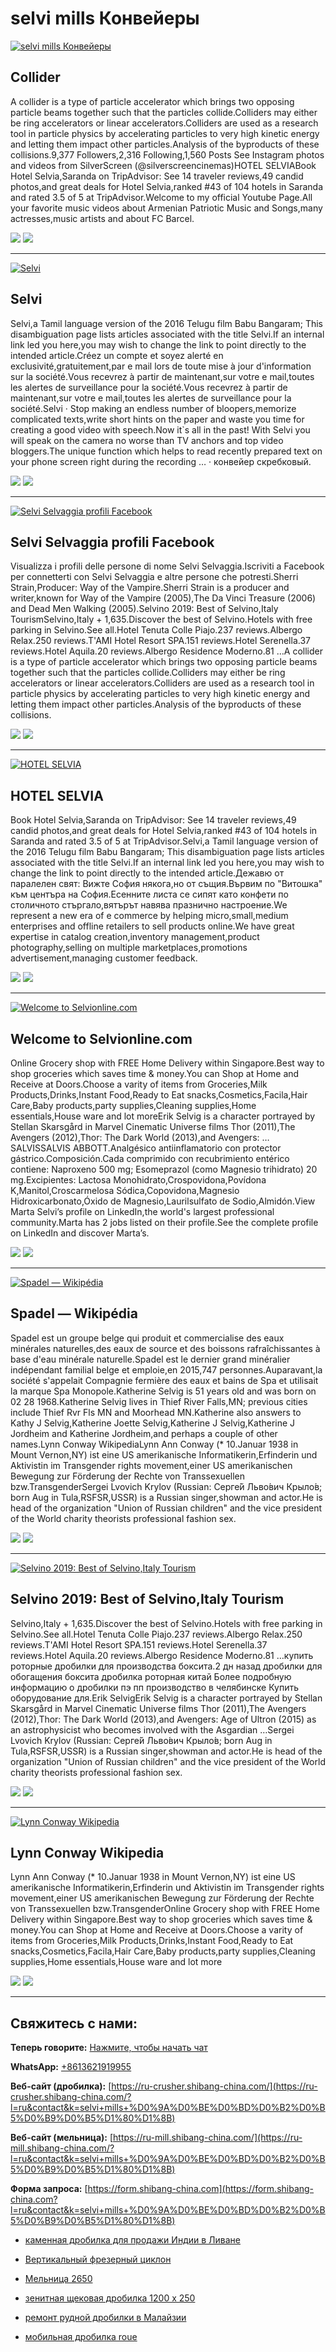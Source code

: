 # selvi mills Конвейеры

<a href="https://swt.shibang-china.com/?l=ru&img&k=selvi+mills+%D0%9A%D0%BE%D0%BD%D0%B2%D0%B5%D0%B9%D0%B5%D1%80%D1%8B" target="_blank">![selvi mills Конвейеры](http://static.shibang-china.com/all-800x300/73.jpg)</a>

## Collider
A collider is a type of particle accelerator which brings two opposing particle beams together such that the particles collide.Colliders may either be ring accelerators or linear accelerators.Colliders are used as a research tool in particle physics by accelerating particles to very high kinetic energy and letting them impact other particles.Analysis of the byproducts of these collisions.9,377 Followers,2,316 Following,1,560 Posts See Instagram photos and videos from SilverScreen (@silverscreencinemas)HOTEL SELVIABook Hotel Selvia,Saranda on TripAdvisor: See 14 traveler reviews,49 candid photos,and great deals for Hotel Selvia,ranked #43 of 104 hotels in Saranda and rated 3.5 of 5 at TripAdvisor.Welcome to my official Youtube Page.All your favorite music videos about Armenian Patriotic Music and Songs,many actresses,music artists and about FC Barcel.


<a href="https://whatsapp.shibangsoft.com/WhatsApp.php" target="_blank" title="WhatsApp">![](http://static.shibang-china.com/icon/whatsapp.png)</a> <a href="https://swt.shibang-china.com/?l=ru&icon&k=selvi+mills+%D0%9A%D0%BE%D0%BD%D0%B2%D0%B5%D0%B9%D0%B5%D1%80%D1%8B" target="_blank">![](http://static.shibang-china.com/icon/chat-ru.png)</a>

---

<a href="https://swt.shibang-china.com/?l=ru&img&k=selvi+mills+%D0%9A%D0%BE%D0%BD%D0%B2%D0%B5%D0%B9%D0%B5%D1%80%D1%8B" target="_blank">![Selvi](http://static.shibang-china.com/all-800x300/825.jpg)</a>

## Selvi
Selvi,a Tamil language version of the 2016 Telugu film Babu Bangaram; This disambiguation page lists articles associated with the title Selvi.If an internal link led you here,you may wish to change the link to point directly to the intended article.Cr&#233;ez un compte et soyez alert&#233; en exclusivit&#233;,gratuitement,par e mail lors de toute mise &#224; jour d'information sur la soci&#233;t&#233;.Vous recevrez &#224; partir de maintenant,sur votre e mail,toutes les alertes de surveillance pour la soci&#233;t&#233;.Vous recevrez &#224; partir de maintenant,sur votre e mail,toutes les alertes de surveillance pour la soci&#233;t&#233;.Selvi&nbsp;&#0183;&#32;Stop making an endless number of bloopers,memorize complicated texts,write short hints on the paper and waste you time for creating a good video with speech.Now it\`s all in the past! With Selvi you will speak on the camera no worse than TV anchors and top video bloggers.The unique function which helps to read recently prepared text on your phone screen right during the recording …&nbsp;&#0183;&#32;конвейер скребковый.


<a href="https://whatsapp.shibangsoft.com/WhatsApp.php" target="_blank" title="WhatsApp">![](http://static.shibang-china.com/icon/whatsapp.png)</a> <a href="https://swt.shibang-china.com/?l=ru&icon&k=selvi+mills+%D0%9A%D0%BE%D0%BD%D0%B2%D0%B5%D0%B9%D0%B5%D1%80%D1%8B" target="_blank">![](http://static.shibang-china.com/icon/chat-ru.png)</a>

---

<a href="https://swt.shibang-china.com/?l=ru&img&k=selvi+mills+%D0%9A%D0%BE%D0%BD%D0%B2%D0%B5%D0%B9%D0%B5%D1%80%D1%8B" target="_blank">![Selvi Selvaggia profili Facebook](http://static.shibang-china.com/all-800x300/703.jpg)</a>

## Selvi Selvaggia profili Facebook
Visualizza i profili delle persone di nome Selvi Selvaggia.Iscriviti a Facebook per connetterti con Selvi Selvaggia e altre persone che potresti.Sherri Strain,Producer: Way of the Vampire.Sherri Strain is a producer and writer,known for Way of the Vampire (2005),The Da Vinci Treasure (2006) and Dead Men Walking (2005).Selvino 2019: Best of Selvino,Italy TourismSelvino,Italy + 1,635.Discover the best of Selvino.Hotels with free parking in Selvino.See all.Hotel Tenuta Colle Piajo.237 reviews.Albergo Relax.250 reviews.T'AMI Hotel Resort SPA.151 reviews.Hotel Serenella.37 reviews.Hotel Aquila.20 reviews.Albergo Residence Moderno.81 …A collider is a type of particle accelerator which brings two opposing particle beams together such that the particles collide.Colliders may either be ring accelerators or linear accelerators.Colliders are used as a research tool in particle physics by accelerating particles to very high kinetic energy and letting them impact other particles.Analysis of the byproducts of these collisions.


<a href="https://whatsapp.shibangsoft.com/WhatsApp.php" target="_blank" title="WhatsApp">![](http://static.shibang-china.com/icon/whatsapp.png)</a> <a href="https://swt.shibang-china.com/?l=ru&icon&k=selvi+mills+%D0%9A%D0%BE%D0%BD%D0%B2%D0%B5%D0%B9%D0%B5%D1%80%D1%8B" target="_blank">![](http://static.shibang-china.com/icon/chat-ru.png)</a>

---

<a href="https://swt.shibang-china.com/?l=ru&img&k=selvi+mills+%D0%9A%D0%BE%D0%BD%D0%B2%D0%B5%D0%B9%D0%B5%D1%80%D1%8B" target="_blank">![HOTEL SELVIA](http://static.shibang-china.com/all-800x300/465.jpg)</a>

## HOTEL SELVIA
Book Hotel Selvia,Saranda on TripAdvisor: See 14 traveler reviews,49 candid photos,and great deals for Hotel Selvia,ranked #43 of 104 hotels in Saranda and rated 3.5 of 5 at TripAdvisor.Selvi,a Tamil language version of the 2016 Telugu film Babu Bangaram; This disambiguation page lists articles associated with the title Selvi.If an internal link led you here,you may wish to change the link to point directly to the intended article.Дежавю от паралелен свят: Вижте София някога,но от същия.Вървим по &quot;Витошка&quot; към центъра на София.Есенните листа се сипят като конфети по столичното стъргало,вятърът навява празнично настроение.We represent a new era of e commerce by helping micro,small,medium enterprises and offline retailers to sell products online.We have great expertise in catalog creation,inventory management,product photography,selling on multiple marketplaces,promotions advertisement,managing customer feedback.


<a href="https://whatsapp.shibangsoft.com/WhatsApp.php" target="_blank" title="WhatsApp">![](http://static.shibang-china.com/icon/whatsapp.png)</a> <a href="https://swt.shibang-china.com/?l=ru&icon&k=selvi+mills+%D0%9A%D0%BE%D0%BD%D0%B2%D0%B5%D0%B9%D0%B5%D1%80%D1%8B" target="_blank">![](http://static.shibang-china.com/icon/chat-ru.png)</a>

---

<a href="https://swt.shibang-china.com/?l=ru&img&k=selvi+mills+%D0%9A%D0%BE%D0%BD%D0%B2%D0%B5%D0%B9%D0%B5%D1%80%D1%8B" target="_blank">![Welcome to Selvionline.com](http://static.shibang-china.com/all-800x300/712.jpg)</a>

## Welcome to Selvionline.com
Online Grocery shop with FREE Home Delivery within Singapore.Best way to shop groceries which saves time &amp; money.You can Shop at Home and Receive at Doors.Choose a varity of items from Groceries,Milk Products,Drinks,Instant Food,Ready to Eat snacks,Cosmetics,Facila,Hair Care,Baby products,party supplies,Cleaning supplies,Home essentials,House ware and lot moreErik Selvig is a character portrayed by Stellan Skarsg&#229;rd in Marvel Cinematic Universe films Thor (2011),The Avengers (2012),Thor: The Dark World (2013),and Avengers: …SALVISSALVIS ABBOTT.Analg&#233;sico antiinflamatorio con protector g&#225;strico.Composici&#243;n.Cada comprimido con recubrimiento ent&#233;rico contiene: Naproxeno 500 mg; Esomeprazol (como Magnesio trihidrato) 20 mg.Excipientes: Lactosa Monohidrato,Crospovidona,Pov&#237;dona K,Manitol,Croscarmelosa S&#243;dica,Copovidona,Magnesio Hidroxicarbonato,&#211;xido de Magnesio,Laurilsulfato de Sodio,Almid&#243;n.View Marta Selvi’s profile on LinkedIn,the world's largest professional community.Marta has 2 jobs listed on their profile.See the complete profile on LinkedIn and discover Marta’s.


<a href="https://whatsapp.shibangsoft.com/WhatsApp.php" target="_blank" title="WhatsApp">![](http://static.shibang-china.com/icon/whatsapp.png)</a> <a href="https://swt.shibang-china.com/?l=ru&icon&k=selvi+mills+%D0%9A%D0%BE%D0%BD%D0%B2%D0%B5%D0%B9%D0%B5%D1%80%D1%8B" target="_blank">![](http://static.shibang-china.com/icon/chat-ru.png)</a>

---

<a href="https://swt.shibang-china.com/?l=ru&img&k=selvi+mills+%D0%9A%D0%BE%D0%BD%D0%B2%D0%B5%D0%B9%D0%B5%D1%80%D1%8B" target="_blank">![Spadel — Wikip&#233;dia](http://static.shibang-china.com/all-800x300/1514.jpg)</a>

## Spadel — Wikip&#233;dia
Spadel est un groupe belge qui produit et commercialise des eaux min&#233;rales naturelles,des eaux de source et des boissons rafra&#238;chissantes &#224; base d'eau min&#233;rale naturelle.Spadel est le dernier grand min&#233;ralier ind&#233;pendant familial belge et emploie,en 2015,747 personnes.Auparavant,la soci&#233;t&#233; s'appelait Compagnie fermi&#232;re des eaux et bains de Spa et utilisait la marque Spa Monopole.Katherine Selvig is 51 years old and was born on 02 28 1968.Katherine Selvig lives in Thief River Falls,MN; previous cities include Thief Rvr Fls MN and Moorhead MN.Katherine also answers to Kathy J Selvig,Katherine Joette Selvig,Katherine J Selvig,Katherine J Jordheim and Katherine Jordheim,and perhaps a couple of other names.Lynn Conway WikipediaLynn Ann Conway (* 10.Januar 1938 in Mount Vernon,NY) ist eine US amerikanische Informatikerin,Erfinderin und Aktivistin im Transgender rights movement,einer US amerikanischen Bewegung zur F&#246;rderung der Rechte von Transsexuellen bzw.TransgenderSergei Lvovich Krylov (Russian: Серге́й Льво́вич Крыло́в; born Aug in Tula,RSFSR,USSR) is a Russian singer,showman and actor.He is head of the organization &quot;Union of Russian children&quot; and the vice president of the World charity theorists professional fashion sex.


<a href="https://whatsapp.shibangsoft.com/WhatsApp.php" target="_blank" title="WhatsApp">![](http://static.shibang-china.com/icon/whatsapp.png)</a> <a href="https://swt.shibang-china.com/?l=ru&icon&k=selvi+mills+%D0%9A%D0%BE%D0%BD%D0%B2%D0%B5%D0%B9%D0%B5%D1%80%D1%8B" target="_blank">![](http://static.shibang-china.com/icon/chat-ru.png)</a>

---

<a href="https://swt.shibang-china.com/?l=ru&img&k=selvi+mills+%D0%9A%D0%BE%D0%BD%D0%B2%D0%B5%D0%B9%D0%B5%D1%80%D1%8B" target="_blank">![Selvino 2019: Best of Selvino,Italy Tourism](http://static.shibang-china.com/all-800x300/1487.jpg)</a>

## Selvino 2019: Best of Selvino,Italy Tourism
Selvino,Italy + 1,635.Discover the best of Selvino.Hotels with free parking in Selvino.See all.Hotel Tenuta Colle Piajo.237 reviews.Albergo Relax.250 reviews.T'AMI Hotel Resort SPA.151 reviews.Hotel Serenella.37 reviews.Hotel Aquila.20 reviews.Albergo Residence Moderno.81 …купить роторные дробилки для производства боксита.2 дн назад дробилки для обогащения боксита дробилка роторная китай Более подробную информацию о дробилки пэ пп производство в челябинске Купить оборудование для.Erik SelvigErik Selvig is a character portrayed by Stellan Skarsg&#229;rd in Marvel Cinematic Universe films Thor (2011),The Avengers (2012),Thor: The Dark World (2013),and Avengers: Age of Ultron (2015) as an astrophysicist who becomes involved with the Asgardian …Sergei Lvovich Krylov (Russian: Серге́й Льво́вич Крыло́в; born Aug in Tula,RSFSR,USSR) is a Russian singer,showman and actor.He is head of the organization &quot;Union of Russian children&quot; and the vice president of the World charity theorists professional fashion sex.


<a href="https://whatsapp.shibangsoft.com/WhatsApp.php" target="_blank" title="WhatsApp">![](http://static.shibang-china.com/icon/whatsapp.png)</a> <a href="https://swt.shibang-china.com/?l=ru&icon&k=selvi+mills+%D0%9A%D0%BE%D0%BD%D0%B2%D0%B5%D0%B9%D0%B5%D1%80%D1%8B" target="_blank">![](http://static.shibang-china.com/icon/chat-ru.png)</a>

---

<a href="https://swt.shibang-china.com/?l=ru&img&k=selvi+mills+%D0%9A%D0%BE%D0%BD%D0%B2%D0%B5%D0%B9%D0%B5%D1%80%D1%8B" target="_blank">![Lynn Conway Wikipedia](http://static.shibang-china.com/all-800x300/50.jpg)</a>

## Lynn Conway Wikipedia
Lynn Ann Conway (* 10.Januar 1938 in Mount Vernon,NY) ist eine US amerikanische Informatikerin,Erfinderin und Aktivistin im Transgender rights movement,einer US amerikanischen Bewegung zur F&#246;rderung der Rechte von Transsexuellen bzw.TransgenderOnline Grocery shop with FREE Home Delivery within Singapore.Best way to shop groceries which saves time &amp; money.You can Shop at Home and Receive at Doors.Choose a varity of items from Groceries,Milk Products,Drinks,Instant Food,Ready to Eat snacks,Cosmetics,Facila,Hair Care,Baby products,party supplies,Cleaning supplies,Home essentials,House ware and lot more

<a href="https://whatsapp.shibangsoft.com/WhatsApp.php" target="_blank" title="WhatsApp">![](http://static.shibang-china.com/icon/whatsapp.png)</a> <a href="https://swt.shibang-china.com/?l=ru&icon&k=selvi+mills+%D0%9A%D0%BE%D0%BD%D0%B2%D0%B5%D0%B9%D0%B5%D1%80%D1%8B" target="_blank">![](http://static.shibang-china.com/icon/chat-ru.png)</a>

---
## Свяжитесь с нами:

**Теперь говорите:** [Нажмите, чтобы начать чат](https://swt.shibang-china.com?l=ru&contact&k=selvi+mills+%D0%9A%D0%BE%D0%BD%D0%B2%D0%B5%D0%B9%D0%B5%D1%80%D1%8B)

**WhatsApp:**  [+8613621919955](https://whatsapp.shibangsoft.com/WhatsApp.php)

**Веб-сайт (дробилка):** [https://ru-crusher.shibang-china.com/](https://ru-crusher.shibang-china.com/?l=ru&contact&k=selvi+mills+%D0%9A%D0%BE%D0%BD%D0%B2%D0%B5%D0%B9%D0%B5%D1%80%D1%8B)

**Веб-сайт (мельница):** [https://ru-mill.shibang-china.com/](https://ru-mill.shibang-china.com/?l=ru&contact&k=selvi+mills+%D0%9A%D0%BE%D0%BD%D0%B2%D0%B5%D0%B9%D0%B5%D1%80%D1%8B)

**Форма запроса:** [https://form.shibang-china.com](https://form.shibang-china.com?l=ru&contact&k=selvi+mills+%D0%9A%D0%BE%D0%BD%D0%B2%D0%B5%D0%B9%D0%B5%D1%80%D1%8B)

* [каменная дробилка для продажи Индии в Ливане](../123/%D0%BA%D0%B0%D0%BC%D0%B5%D0%BD%D0%BD%D0%B0%D1%8F%20%D0%B4%D1%80%D0%BE%D0%B1%D0%B8%D0%BB%D0%BA%D0%B0%20%D0%B4%D0%BB%D1%8F%20%D0%BF%D1%80%D0%BE%D0%B4%D0%B0%D0%B6%D0%B8%20%D0%98%D0%BD%D0%B4%D0%B8%D0%B8%20%D0%B2%20%D0%9B%D0%B8%D0%B2%D0%B0%D0%BD%D0%B5.md)

* [Вертикальный фрезерный циклон](../121/%D0%92%D0%B5%D1%80%D1%82%D0%B8%D0%BA%D0%B0%D0%BB%D1%8C%D0%BD%D1%8B%D0%B9%20%D1%84%D1%80%D0%B5%D0%B7%D0%B5%D1%80%D0%BD%D1%8B%D0%B9%20%D1%86%D0%B8%D0%BA%D0%BB%D0%BE%D0%BD.md)

* [Мельница 2650](../121/%D0%9C%D0%B5%D0%BB%D1%8C%D0%BD%D0%B8%D1%86%D0%B0%202650.md)

* [зенитная щековая дробилка 1200 х 250](../121/%D0%B7%D0%B5%D0%BD%D0%B8%D1%82%D0%BD%D0%B0%D1%8F%20%D1%89%D0%B5%D0%BA%D0%BE%D0%B2%D0%B0%D1%8F%20%D0%B4%D1%80%D0%BE%D0%B1%D0%B8%D0%BB%D0%BA%D0%B0%201200%20%D1%85%20250.md)

* [ремонт рудной дробилки в Малайзии](../123/%D1%80%D0%B5%D0%BC%D0%BE%D0%BD%D1%82%20%D1%80%D1%83%D0%B4%D0%BD%D0%BE%D0%B9%20%D0%B4%D1%80%D0%BE%D0%B1%D0%B8%D0%BB%D0%BA%D0%B8%20%D0%B2%20%D0%9C%D0%B0%D0%BB%D0%B0%D0%B9%D0%B7%D0%B8%D0%B8.md)

* [мобильная дробилка roue](../125/%D0%BC%D0%BE%D0%B1%D0%B8%D0%BB%D1%8C%D0%BD%D0%B0%D1%8F%20%D0%B4%D1%80%D0%BE%D0%B1%D0%B8%D0%BB%D0%BA%D0%B0%20roue.md)